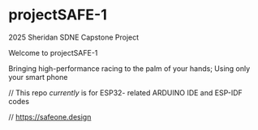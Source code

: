 # projectSAFE-1
2025 Sheridan SDNE Capstone Project 

Welcome to projectSAFE-1

Bringing high-performance racing to the palm of your hands; Using only your smart phone


// This repo *currently* is for ESP32- related ARDUINO IDE and ESP-IDF codes 

// https://safeone.design